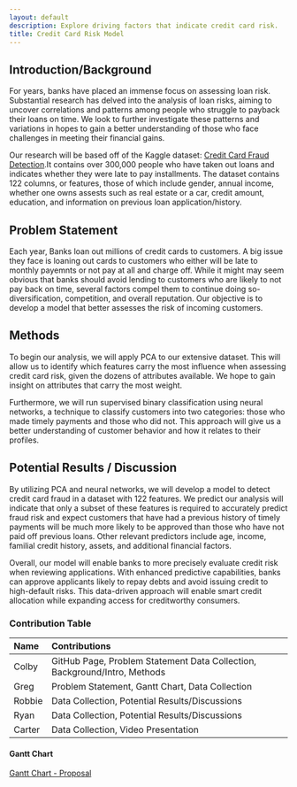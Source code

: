 ```yaml
---
layout: default
description: Explore driving factors that indicate credit card risk.
title: Credit Card Risk Model
---
```


## Introduction/Background

For years, banks have placed an immense focus on assessing loan risk. Substantial research has delved into the analysis of loan risks, aiming to uncover correlations and patterns among people who struggle to payback their loans on time. We look to further investigate these patterns and variations in hopes to gain a better understanding of those who face challenges in meeting their financial gains. 

Our research will be based off of the Kaggle dataset: [Credit Card Fraud Detection](https://www.kaggle.com/datasets/mishra5001/credit-card?select=application_data.csv).It contains over 300,000 people who have taken out loans and indicates whether they were late to pay installments. The dataset contains 122 columns, or features, those of which include gender, annual income, whether one owns assests such as real estate or a car, credit amount, education, and information on previous loan application/history. 

## Problem Statement

Each year, Banks loan out millions of credit cards to customers. A big issue they face is loaning out cards to customers who either will be late to monthly payemnts or not pay at all and charge off. While it might may seem obvious that banks should avoid lending to customers who are likely to not pay back on time, several factors compel them to continue doing so- diversification, competition, and overall reputation. Our objective is to develop a model that better assesses the risk of incoming customers.

## Methods

To begin our analysis, we will apply PCA to our extensive dataset. This will allow us to identify which features carry the most influence when assessing credit card risk, given the dozens of attributes available. We hope to gain insight on attributes that carry the most weight. 

Furthermore, we will run supervised binary classification using neural networks, a technique to classify customers into two categories: those who made timely payments and those who did not. This approach will give us a better understanding of customer behavior and how it relates to their profiles.

## Potential Results / Discussion

By utilizing PCA and neural networks, we will develop a model to detect credit card fraud in a dataset with 122 features. We predict our analysis will indicate that only a subset of these features is required to accurately predict fraud risk and expect customers that have had a previous history of timely payments will be much more likely to be approved than those who have not paid off previous loans. Other relevant predictors include age, income, familial credit history, assets, and additional financial factors.

Overall, our model will enable banks to more precisely evaluate credit risk when reviewing applications. With enhanced predictive capabilities, banks can approve applicants likely to repay debts and avoid issuing credit to high-default risks. This data-driven approach will enable smart credit allocation while expanding access for creditworthy consumers.

### Contribution Table

| Name        | Contributions      |
|:-------------|:------------------|
| Colby | GitHub Page, Problem Statement Data Collection, Background/Intro, Methods| 
| Greg | Problem Statement, Gantt Chart, Data Collection| 
| Robbie | Data Collection, Potential Results/Discussions | 
| Ryan | Data Collection, Potential Results/Discussions|
| Carter | Data Collection, Video Presentation |


#### Gantt Chart

[Gantt Chart - Proposal](https://gtvault.sharepoint.com/:x:/s/CS4641MLProjectTeam/EZsWnmIWIcJAk-Xb50eHuWsBEQd3F_iAyf3x9m4M9c_V7Q?e=lOfd4h)
